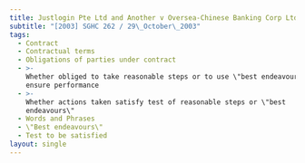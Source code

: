 ```yaml
---
title: Justlogin Pte Ltd and Another v Oversea-Chinese Banking Corp Ltd and Another
subtitle: "[2003] SGHC 262 / 29\_October\_2003"
tags:
  - Contract
  - Contractual terms
  - Obligations of parties under contract
  - >-
    Whether obliged to take reasonable steps or to use \"best endeavours\" to
    ensure performance
  - >-
    Whether actions taken satisfy test of reasonable steps or \"best
    endeavours\"
  - Words and Phrases
  - \"Best endeavours\"
  - Test to be satisfied
layout: single
---
```


